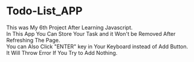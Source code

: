 <h1>Todo-List_APP</h1>
This was My 6th Project After Learning Javascript.
<br>
In This App You Can Store Your Task and it Won't be Removed After Refreshing The Page.
<br>
You can Also Click "ENTER" key in Your Keyboard instead of Add Button.
<br>
It Will Throw Error If You Try to Add Nothing.
